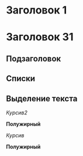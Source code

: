# Заголовок 1

# Заголовок 31

## Подзаголовок

## Списки

## Выделение текста
*Курсив2*

**Полужирный**

_Курсив_

__Полужирный__
